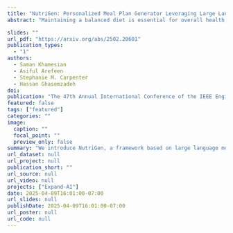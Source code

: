 ```yaml
---
title: "NutriGen: Personalized Meal Plan Generator Leveraging Large Language Models to Enhance Dietary and Nutritional Adherence"
abstract: "Maintaining a balanced diet is essential for overall health, yet many individuals struggle with meal planning due to nutritional complexity, time constraints, and lack of dietary knowledge. Personalized food recommendations can help address these challenges by tailoring meal plans to individual preferences, habits, and dietary restrictions. However, existing dietary recommendation systems often lack adaptability, fail to consider real-world constraints such as food ingredient availability, and require extensive user input, making them impractical for sustainable and scalable daily use. To address these limitations, we introduce NutriGen, a framework based on large language models (LLM) designed to generate personalized meal plans that align with user-defined dietary preferences and constraints. By building a personalized nutrition database and leveraging prompt engineering, our approach enables LLMs to incorporate reliable nutritional references like the USDA nutrition database while maintaining flexibility and ease of use. We demonstrate that LLMs have strong potential to generate accurate and user-friendly food recommendations, addressing key limitations in existing dietary recommendation systems by providing structured, practical, and scalable meal plans. Our evaluation shows that Llama 3.1 8B and GPT-3.5 Turbo achieve the lowest percentage errors of 1.55% and 3.6%, respectively, producing meal plans that closely align with user-defined caloric targets while minimizing deviation and improving precision. Additionally, we compared the performance of DeepSeek V3 against several established models to evaluate its potential in personalized nutrition planning."

slides: ""
url_pdf: "https://arxiv.org/abs/2502.20601"
publication_types:
  - "1"
authors:
  - Saman Khamesian
  - Asiful Arefeen
  - Stephanie M. Carpenter
  - Hassan Ghasemzadeh
doi: 
publication: "The 47th Annual International Conference of the IEEE Engineering in Medicine and Biology Society (EMBC), July 14–17, 2025, Copenhagen, Denmark."
featured: false
tags: ["featured"]
categories: ""
image:
  caption: ""
  focal_point: ""
  preview_only: false
summary: "We introduce NutriGen, a framework based on large language models (LLM) designed to generate personalized meal plans that align with user-defined dietary preferences and constraints."
url_dataset: null
url_project: null
publication_short: ""
url_source: null
url_video: null
projects: ["Expand-AI"]
date: 2025-04-09T16:01:00-07:00
url_slides: null
publishDate: 2025-04-09T16:01:00-07:00
url_poster: null
url_code: null
---
```

